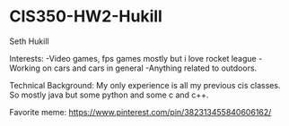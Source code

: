 # CIS350-HW2-Hukill

Seth Hukill

Interests:
	-Video games, fps games mostly but i love rocket league
	-Working on cars and cars in general
	-Anything related to outdoors.

Technical Background:
	My only experience is all my previous cis classes. So mostly java but some python and some c and c++.

Favorite meme:
	https://www.pinterest.com/pin/382313455840606162/


